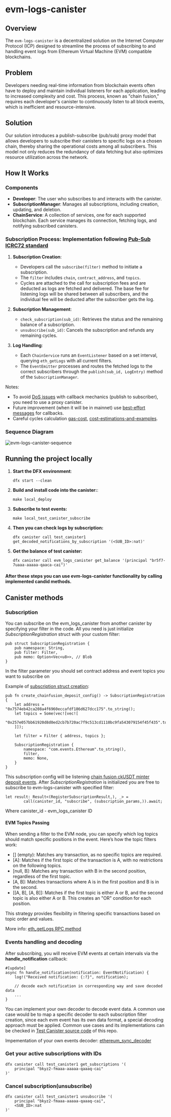 # evm-logs-canister

## Overview

The `evm-logs-canister` is a decentralized solution on the Internet Computer Protocol (ICP) designed to streamline the
process of subscribing to and handling event logs from Ethereum Virtual Machine (EVM) compatible blockchains.

## Problem

Developers needing real-time information from blockchain events often have to deploy and maintain individual listeners
for each application, leading to increased complexity and cost. This process, known as "chain fusion," requires each
developer's canister to continuously listen to all block events, which is inefficient and resource-intensive.

## Solution

Our solution introduces a publish-subscribe (pub/sub) proxy model that allows developers to subscribe their canisters to
specific logs on a chosen chain, thereby sharing the operational costs among all subscribers. This model not only
reduces the redundancy of data fetching but also optimizes resource utilization across the network.

## How It Works

### Components

- **Developer**: The user who subscribes to and interacts with the canister.
- **SubscriptionManager**: Manages all subscriptions, including creation, updating, and deletion.
- **ChainService**: A collection of services, one for each supported blockchain. Each service manages its connection,
  fetching logs, and notifying subscribed canisters.

### Subscription Process: Implementation following [Pub-Sub ICRC72 standard](https://github.com/icdevs/ICEventsWG/blob/main/Meetings/20240529/icrc72draft.md)

1. **Subscription Creation**:
    - Developers call the `subscribe(filter)` method to initiate a subscription.
    - The `filter` includes `chain`, `contract_address`, and `topics`.
    - Cycles are attached to the call for subscription fees and are deducted as logs are fetched and delivered. The base
      fee for listening logs will be shared between all subscribers, and the individual fee will be deducted after the
      subscriber gets the log.

2. **Subscription Management**:
    - `check_subscription(sub_id)`: Retrieves the status and the remaining balance of a subscription.
    - `unsubscribe(sub_id)`: Cancels the subscription and refunds any remaining cycles.

3. **Log Handling**:
    - Each `ChainService` runs an `EventListener` based on a set interval, querying `eth_getLogs` with all current
      filters.
    - The `EventEmitter` processes and routes the fetched logs to the correct subscribers through the
      `publish(sub_id, LogEntry)` method of the `SubscriptionManager`.

Notes:

- To
  avoid [DoS issues](https://internetcomputer.org/docs/current/developer-docs/security/security-best-practices/inter-canister-calls#be-aware-of-the-risks-involved-in-calling-untrustworthy-canisters)
  with callback mechanics (publish to subscriber), you need to use a proxy canister.
- Future improvement (when it will be in mainnet)
  use [best-effort messages](https://forum.dfinity.org/t/scalable-messaging-model/26920) for callbacks.
- Careful cycles
  calculation [gas-cost](https://internetcomputer.org/docs/current/developer-docs/gas-cost), [cost-estimations-and-examples](https://internetcomputer.org/docs/current/developer-docs/cost-estimations-and-examples).

### Sequence Diagram

![evm-logs-canister-sequence](https://github.com/user-attachments/assets/5e1460ba-e8ff-4416-831c-4e0eb2b57617)

## Running the project locally

1. **Start the DFX environment**:

   ```
   dfx start --clean
   ```

2. **Build and install code into the canister:**:
   ```
   make local_deploy
   ```

3. **Subscribe to test events:**
   ```
   make local_test_canister_subscribe
   ```

4. **Then you can check logs by subscription:**
   ```
   dfx canister call test_canister1 get_decoded_notifications_by_subscription '(<SUB_ID>:nat)'
   ```

5. **Get the balance of test canister:**
   ```
   dfx canister call evm_logs_canister get_balance '(principal "br5f7-7uaaa-aaaaa-qaaca-cai")'
   ```

#### After these steps you can use evm-logs-canister functionality by calling implemented candid methods.

## Canister methods

### Subscription

You can subscribe on the evm_logs_canister from another canister by specifying your filter in the code.
All you need is just initialize *SubscriptionRegistration* struct with your custom filter:

```
pub struct SubscriptionRegistration {
    pub namespace: String,
    pub filter: Filter,
    pub memo: Option<Vec<u8>>, // Blob
}
```

In the filter parameter you should set contract address and event topics you want to subscribe on

Example
of [subscription struct creation](https://github.com/orally-network/evm-logs-canister/blob/7c042a5b776eb8037891c084f936aaa730694545/src/canister_testing/test_canister1/src/utils.rs#L93):

```
pub fn create_chainfusion_deposit_config() -> SubscriptionRegistration {
    let address = "0x7574eb42ca208a4f6960eccafdf186d627dcc175".to_string();
    let topics = Some(vec![vec![
        "0x257e057bb61920d8d0ed2cb7b720ac7f9c513cd1110bc9fa543079154f45f435".to_string(),
    ]]);

    let filter = Filter { address, topics };

    SubscriptionRegistration {
        namespace: "com.events.Ethereum".to_string(),
        filter,
        memo: None,
    }
}
```

This subscription config will be
listening [chain fusion ckUSDT minter deposit events](https://etherscan.io/tx/0xb358914900ae855dc283bdba8c2de1f2a02f1b9610c35f0ec49f71c60465f104#eventlog#165).
After *SubscriptionRegistration* is initialized you are free to subscribe to evm-logs-canister with specified filter:

```
let result: Result<(RegisterSubscriptionResult,), _> =
        call(canister_id, "subscribe", (subscription_params,)).await;
```

Where canister_id - evm_logs_canister ID

#### EVM Topics Passing

When sending a filter to the EVM node, you can specify which log topics should match specific positions in the event.
Here’s how the topic filters work:

- [] (empty): Matches any transaction, as no specific topics are required.
- [A]: Matches if the first topic of the transaction is A, with no restrictions on the following topics.
- [null, B]: Matches any transaction with B in the second position, regardless of the first topic.
- [A, B]: Matches transactions where A is in the first position and B is in the second.
- [[A, B], [A, B]]: Matches if the first topic is either A or B, and the second topic is also either A or B. This
  creates an "OR" condition for each position.

This strategy provides flexibility in filtering specific transactions based on topic order and values.

More info: [eth_getLogs RPC method](https://docs.alchemy.com/docs/deep-dive-into-eth_getlogs)

### Events handling and decoding

After subscribing, you will receive EVM events at certain intervals via the **handle_notification** callback:

```
#[update]
async fn handle_notification(notification: EventNotification) {
    log!("Received notification: {:?}", notification);

    // decode each notification in corresponding way and save decoded data
    ...
}
```

You can implement your own decoder
to decode event data. A common use case would be to map a specific decoder to each subscription filter
creation, since each evm event has its own data format, a special decoding approach must be applied.
Common use cases and its implementations can be checked
in [Test Canister source code](https://github.com/orally-network/evm-logs-canister/tree/7c042a5b776eb8037891c084f936aaa730694545/src/canister_testing/test_canister1)
of this repo.

Impementation of your own events
decoder: [ethereum_sync_decoder](https://github.com/orally-network/evm-logs-canister/blob/7c042a5b776eb8037891c084f936aaa730694545/src/canister_testing/test_canister1/src/decoders.rs#L33)

### Get your active subscriptions with IDs

```
dfx canister call test_canister1 get_subscriptions '(
    principal "bkyz2-fmaaa-aaaaa-qaaaq-cai"
)' 
```

### Cancel subscription(unsubscribe)

```
dfx canister call test_canister1 unsubscribe '(
    principal "bkyz2-fmaaa-aaaaa-qaaaq-cai",
    <SUB_ID>:nat
)'
```